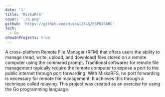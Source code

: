 ```yaml
---
date: '1'
title: 'MiskaRFS'
cover: './a.png'
github: 'https://github.com/miska12345/ESP8266RC'
tech:
  - Go
showInProjects: true
---
```


A cross-platform Remote File Manager (RFM) that offers users the ability to manage (read, write, upload, and download) files stored on a remote computer using the command prompt.
Traditional softwares for remote file management typically require the remote computer to expose a port to the public internet through port forwarding.
With MiskaRFS, no port forwarding is necessary for remote file management. It achieves this through a technique called relaying.
This project was created as an exercise for using the Go programming language.
